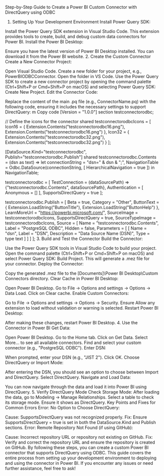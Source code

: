 Step-by-Step Guide to Create a Power BI Custom Connector with DirectQuery using ODBC
1. Setting Up Your Development Environment
Install Power Query SDK:

Install the Power Query SDK extension in Visual Studio Code. This extension provides tools to create, build, and debug custom data connectors for Power BI.
Install the Power BI Desktop:

Ensure you have the latest version of Power BI Desktop installed. You can download it from the Power BI website.
2. Create the Custom Connector
Create a New Connector Project:

Open Visual Studio Code.
Create a new folder for your project, e.g., PowerBIODBCConnector.
Open the folder in VS Code.
Use the Power Query SDK to create a new connector project by opening the command palette (Ctrl+Shift+P or Cmd+Shift+P on macOS) and selecting Power Query SDK: Create New Project.
Edit the Connector Code:

Replace the content of the main .pq file (e.g., ConnectorName.pq) with the following code, ensuring it includes the necessary settings to support DirectQuery:
m
Copy code
[Version = "1.0.0"]
section testconnectorodbc;

// Define the icons for the connector
shared testconnectorodbcIcons = [
    Icon16 = { Extension.Contents("testconnectorodbc16.png"), Extension.Contents("testconnectorodbc16.png") },
    Icon32 = { Extension.Contents("testconnectorodbc32.png"), Extension.Contents("testconnectorodbc32.png") }
];

[DataSource.Kind="testconnectorodbc", Publish="testconnectorodbc.Publish"]
shared testconnectorodbc.Contents = (dsn as text) =>
    let
        connectionString = "dsn=" & dsn & ";",
        NavigationTable = Odbc.DataSource(connectionString, [
            HierarchicalNavigation = true
        ])
    in
        NavigationTable;

testconnectorodbc = [
    TestConnection = (dataSourcePath) => {"testconnectorodbc.Contents", dataSourcePath},
    Authentication = [
        Anonymous = []
    ],
    SupportsDirectQuery = true
];

testconnectorodbc.Publish = [
    Beta = true,
    Category = "Other",
    ButtonText = { Extension.LoadString("ButtonTitle"), Extension.LoadString("ButtonHelp") },
    LearnMoreUrl = "https://powerbi.microsoft.com/",
    SourceImage = testconnectorodbcIcons,
    SupportsDirectQuery = true,
    SourceTypeImage = testconnectorodbcIcons,
    Source = [
        Name = "testconnectorodbc.Contents",
        Label = "PostgreSQL ODBC",
        Hidden = false,
        Parameters = [
            [
                Name = "dsn",
                Label = "DSN",
                Description = "Data Source Name (DSN)",
                Type = type text
            ]
        ]
    ]
];
3. Build and Test the Connector
Build the Connector:

Use the Power Query SDK tools in Visual Studio Code to build your project. Open the command palette (Ctrl+Shift+P or Cmd+Shift+P on macOS) and select Power Query SDK: Build Project. This will generate a .mez file for your connector.
Deploy the Connector:

Copy the generated .mez file to the [Documents]\Power BI Desktop\Custom Connectors directory.
Clear Cache in Power BI Desktop:

Open Power BI Desktop.
Go to File -> Options and settings -> Options -> Data Load.
Click on Clear cache.
Enable Custom Connectors:

Go to File -> Options and settings -> Options -> Security.
Ensure Allow any extension to load without validation or warning is selected.
Restart Power BI Desktop:

After making these changes, restart Power BI Desktop.
4. Use the Connector in Power BI
Get Data:

Open Power BI Desktop.
Go to the Home tab.
Click on Get Data.
Select More... to see all available connectors.
Find and select your custom connector (e.g., "PostgreSQL ODBC").
Enter DSN:

When prompted, enter your DSN (e.g., "JIST 2").
Click OK.
Choose DirectQuery or Import Mode:

After entering the DSN, you should see an option to choose between Import and DirectQuery.
Select DirectQuery.
Navigate and Load Data:

You can now navigate through the data and load it into Power BI using DirectQuery.
5. Verify DirectQuery Mode
Check Storage Mode:
After loading the data, go to Modeling -> Manage Relationships.
Select a table to check its storage mode.
Ensure it shows as DirectQuery.
Key Points and Fixes for Common Errors
Error: No Option to Choose DirectQuery:

Cause: SupportsDirectQuery was not recognized properly.
Fix: Ensure SupportsDirectQuery = true is set in both the DataSource.Kind and Publish sections.
Error: Remote Repository Not Found (if using GitHub):

Cause: Incorrect repository URL or repository not existing on GitHub.
Fix: Verify and correct the repository URL and ensure the repository is created on GitHub.
By following these steps, you can create a custom Power BI connector that supports DirectQuery using ODBC. This guide covers the entire process from setting up your development environment to deploying and using the connector in Power BI. If you encounter any issues or need further assistance, feel free to ask!
